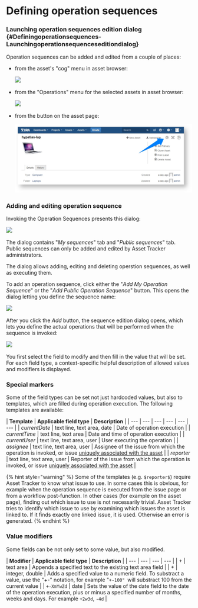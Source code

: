 # Defining operation sequences

### Launching operation sequences edition dialog {#Definingoperationsequences-Launchingoperationsequenceseditiondialog}

Operation sequences can be added and edited from a couple of places:

* from the asset's "cog" menu in asset browser:

  ![](https://confluence.spartez.com/download/attachments/36733363/browser1.png?version=1&modificationDate=1496396088874&api=v2&effects=drop-shadow)

* from the "Operations" menu for the selected assets in asset browser:

  ![](https://confluence.spartez.com/download/attachments/36733363/browser2.png?version=1&modificationDate=1496396110623&api=v2&effects=drop-shadow)

* from the button on the asset page:

  ![](../../.gitbook/assets/image%20%2819%29.png)

### Adding and editing operation sequence

Invoking the Operation Sequences presents this dialog:

![](https://confluence.spartez.com/download/attachments/36733363/oplist.png?version=1&modificationDate=1496396005769&api=v2&effects=drop-shadow)

The dialog contains "_My sequences_" tab and "_Public sequences_" tab. Public sequences can only be added and edited by Asset Tracker administrators. 

The dialog allows adding, editing and deleting operstion sequences, as well as executing them.

To add an operation sequence, click either the "_Add My Operation Sequence_" or the "_Add Public Operation Sequence_" button. This opens the dialog letting you define the sequence name:

![](https://confluence.spartez.com/download/attachments/36733363/add.png?version=1&modificationDate=1496396027559&api=v2&effects=drop-shadow)

After you click the _Add_ button, the sequence edition dialog opens, which lets you define the actual operations that will be performed when the sequence is invoked:

![](https://confluence.spartez.com/download/attachments/36733363/edit.png?version=1&modificationDate=1496396049324&api=v2&effects=drop-shadow)

You first select the field to modify and then fill in the value that will be set. For each field type, a context-specific helpful description of allowed values and modifiers is displayed.

### Special markers

Some of the field types can be set not just hardcoded values, but also to templates, which are filled during operation execution. The following templates are available:

| **Template** | **Applicable field type** | **Description** |
| --- | --- | --- | --- | --- | --- |
| $currentDate$ | text line, text area, date | Date of operation execution |
| $currentTime$ | text line, text area | Date and time of operation execution |
| $currentUser$ | text line, text area, user | User executing the operation |
| $assignee$ | text line, text area, user | Assignee of the issue from which the operation is invoked, or issue [uniquely associated with the asset](../../integrations/jira.md) |
| $reporter$ | text line, text area, user | Reporter of the issue from which the operation is invoked, or issue [uniquely associated with the asset](../../integrations/jira.md) |

{% hint style="warning" %}
Some of the templates \(e.g. `$reporter$`\) require Asset Tracker to know what issue to use. In some cases this is obvious, for example when the operation sequence is executed from the issue page or from a workflow post-function. In other cases \(for example on the asset page\), finding out which issue to use is not necessarily trivial. Asset Tracker tries to identify which issue to use by examining which issues the asset is linked to. If it finds exactly one linked issue, it is used. Otherwise an error is generated.
{% endhint %}

### Value modifiers

Some fields can be not only set to some value, but also modified. 

| **Modifier** | **Applicable field type** | **Description** |
| --- | --- | --- | --- |
| + | text area | Appends a specified text to the existing text area field |
| + | integer, double | Adds a specified value to a numeric field. To substract a value, use the "+-" notation,  for example "`+-100" `will substract 100 from the current value |
| `+-XmYwZd` | date | Sets the value of the date field to the date of the operation execution,  plus or minus a specified number of months, weeks and days. For example `+2w3d`, `-4d` |



